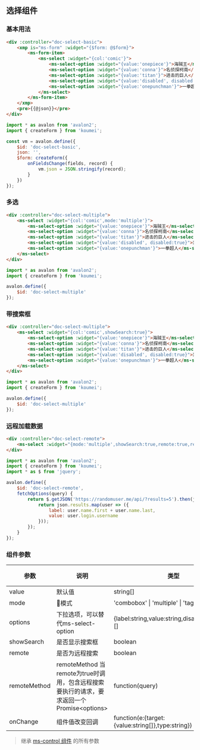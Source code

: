 ## 选择组件

### 基本用法

``` html
<div :controller="doc-select-basic">
    <xmp is="ms-form" :widget="{$form: @$form}">
        <ms-form-item>
            <ms-select :widget="{col:'comic'}">
                <ms-select-option :widget="{value:'onepiece'}">海贼王</ms-select-option>
                <ms-select-option :widget="{value:'conna'}">名侦探柯南</ms-select-option>
                <ms-select-option :widget="{value:'titan'}">进击的巨人</ms-select-option>
                <ms-select-option :widget="{value:'disabled', disabled:true}">禁用</ms-select-option>
                <ms-select-option :widget="{value:'onepunchman'}">一拳超人</ms-select-option>
            </ms-select>
        </ms-form-item>
    </xmp>
    <pre>{{@json}}</pre>
</div>
```

``` js
import * as avalon from 'avalon2';
import { createForm } from 'koumei';

const vm = avalon.define({
    $id: 'doc-select-basic',
    json: '',
    $form: createForm({
        onFieldsChange(fields, record) {
            vm.json = JSON.stringify(record);
        }
    })
});
```

### 多选

``` html
<div :controller="doc-select-multiple">
    <ms-select :widget="{col:'comic',mode:'multiple'}">
        <ms-select-option :widget="{value:'onepiece'}">海贼王</ms-select-option>
        <ms-select-option :widget="{value:'conna'}">名侦探柯南</ms-select-option>
        <ms-select-option :widget="{value:'titan'}">进击的巨人</ms-select-option>
        <ms-select-option :widget="{value:'disabled', disabled:true}">禁用</ms-select-option>
        <ms-select-option :widget="{value:'onepunchman'}">一拳超人</ms-select-option>
    </ms-select>
</div>
```

``` js
import * as avalon from 'avalon2';
import { createForm } from 'koumei';

avalon.define({
    $id: 'doc-select-multiple'
});
```

### 带搜索框

``` html
<div :controller="doc-select-multiple">
    <ms-select :widget="{col:'comic',showSearch:true}">
        <ms-select-option :widget="{value:'onepiece'}">海贼王</ms-select-option>
        <ms-select-option :widget="{value:'conna'}">名侦探柯南</ms-select-option>
        <ms-select-option :widget="{value:'titan'}">进击的巨人</ms-select-option>
        <ms-select-option :widget="{value:'disabled', disabled:true}">禁用</ms-select-option>
        <ms-select-option :widget="{value:'onepunchman'}">一拳超人</ms-select-option>
    </ms-select>
</div>
```

``` js
import * as avalon from 'avalon2';
import { createForm } from 'koumei';

avalon.define({
    $id: 'doc-select-multiple'
});
```

### 远程加载数据

``` html
<div :controller="doc-select-remote">
    <ms-select :widget="{mode:'multiple',showSearch:true,remote:true,remoteMethod:@fetchOptions}"></ms-select>
</div>
```

``` js
import * as avalon from 'avalon2';
import { createForm } from 'koumei';
import * as $ from 'jquery';

avalon.define({
    $id: 'doc-select-remote',
    fetchOptions(query) {
        return $.getJSON('https://randomuser.me/api/?results=5').then(json => {
            return json.results.map(user => ({
                label: user.name.first + user.name.last,
                value: user.login.username
            }));
        });
    }
});
```

### 组件参数

| 参数 | 说明 | 类型 | 默认值 |
|-----|-----|-----|-----|
| value | 默认值 | string\[\] | \[\] |
| mode | 模式 | 'combobox' \| 'multiple' \| 'tags' | '' |
| options | 下拉选项，可以替代ms-select-option | {label:string,value:string,disabled:boolean}\[\] | \[\] |
| showSearch | 是否显示搜索框 | boolean | false |
| remote | 是否为远程搜索 | boolean | false |
| remoteMethod | remoteMethod 当remote为true时调用，包含远程搜索要执行的请求，要求返回一个Promise&#x3C;options&#x3E; | function(query) | noop |
| onChange | 组件值改变回调 | function(e:{target:{value:string\[\]},type:string}) | noop |

> 继承 [ms-control 组件](#!/form-control) 的所有参数